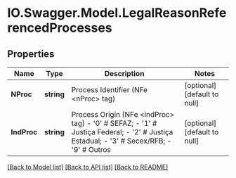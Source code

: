 # IO.Swagger.Model.LegalReasonReferencedProcesses
## Properties

Name | Type | Description | Notes
------------ | ------------- | ------------- | -------------
**NProc** | **string** | Process Identifier (NFe &lt;nProc&gt; tag) | [optional] [default to null]
**IndProc** | **string** | Process Origin (NFe &lt;indProc&gt; tag) - &#39;0&#39; # SEFAZ; - &#39;1&#39; # Justiça Federal; - &#39;2&#39; # Justiça Estadual; - &#39;3&#39; # Secex/RFB; - &#39;9&#39; # Outros  | [optional] [default to null]

[[Back to Model list]](../README.md#documentation-for-models) [[Back to API list]](../README.md#documentation-for-api-endpoints) [[Back to README]](../README.md)

